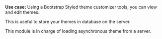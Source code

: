 **Use case:** Using a Bootstrap Styled theme customizer tools, you can view and edit themes.

This is useful to store your themes in database on the server.

This module is in charge of loading asynchronous theme from a server.



